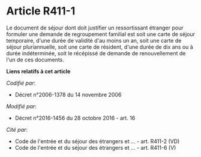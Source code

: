 # Article R411-1

Le document de séjour dont doit justifier un ressortissant étranger pour formuler une demande de regroupement familial est
soit une carte de séjour temporaire, d'une durée de validité d'au moins un an, soit une carte de séjour pluriannuelle, soit
une carte de résident, d'une durée de dix ans ou à durée indéterminée, soit le récépissé de demande de renouvellement de l'un
de ces documents.

**Liens relatifs à cet article**

_Codifié par_:

  - Décret n°2006-1378 du 14 novembre 2006

_Modifié par_:

  - Décret n°2016-1456 du 28 octobre 2016 - art. 16

_Cité par_:

  - Code de l'entrée et du séjour des étrangers et ... - art. R411-2 (VD)
  - Code de l'entrée et du séjour des étrangers et ... - art. R411-6 (V)

